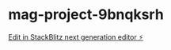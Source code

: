 # mag-project-9bnqksrh

[Edit in StackBlitz next generation editor ⚡️](https://stackblitz.com/~/github.com/mosvvy/mag-project-9bnqksrh)